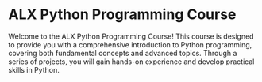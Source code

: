 # ALX Python Programming Course
Welcome to the ALX Python Programming Course! This course is designed to provide you with a comprehensive introduction to Python programming, covering both fundamental concepts and advanced topics. Through a series of projects, you will gain hands-on experience and develop practical skills in Python.